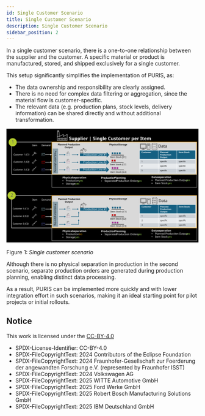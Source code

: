 ```yaml
---
id: Single Customer Scenario
title: Single Customer Scenario
description: Single Customer Scenario
sidebar_position: 2
---
```


In a single customer scenario, there is a one-to-one relationship between the supplier and the customer. A specific material or product is manufactured, stored, and shipped exclusively for a single customer.

This setup significantly simplifies the implementation of PURIS, as:

- The data ownership and responsibility are clearly assigned.
- There is no need for complex data filtering or aggregation, since the material flow is customer-specific.
- The relevant data (e.g. production plans, stock levels, delivery information) can be shared directly and without additional transformation.

![supplier-single-customer-scenario](../../assets/supplier-single-customer-scenario.svg)

Figure 1: *Single customer scenario*

Although there is no physical separation in production in the second scenario, separate production orders are generated during production planning, enabling distinct data processing.

As a result, PURIS can be implemented more quickly and with lower integration effort in such scenarios, making it an ideal starting point for pilot projects or initial rollouts.

## Notice

This work is licensed under the [CC-BY-4.0](https://creativecommons.org/licenses/by/4.0/legalcode)

- SPDX-License-Identifier: CC-BY-4.0  
- SPDX-FileCopyrightText: 2024 Contributors of the Eclipse Foundation  
- SPDX-FileCopyrightText: 2024 Fraunhofer-Gesellschaft zur Foerderung der angewandten Forschung e.V. (represented by Fraunhofer ISST)  
- SPDX-FileCopyrightText: 2024 Volkswagen AG  
- SPDX-FileCopyrightText: 2025 WITTE Automotive GmbH  
- SPDX-FileCopyrightText: 2025 Ford Werke GmbH  
- SPDX-FileCopyrightText: 2025 Robert Bosch Manufacturing Solutions GmbH  
- SPDX-FileCopyrightText: 2025 IBM Deutschland GmbH
